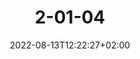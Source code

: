 ---
title: "2-01-04"
date: 2022-08-13T12:22:27+02:00
draft: false
featured_image: "2-01-04.jpg"
tags: []
categories: Auf der Oder
weight: 21
---